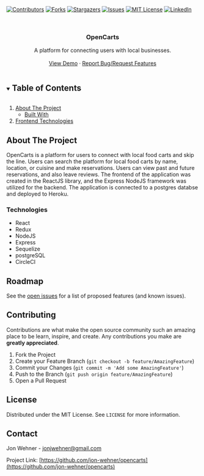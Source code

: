 <!--
*** Thanks for checking out the Best-README-Template. If you have a suggestion
*** that would make this better, please fork the repo and create a pull request
*** or simply open an issue with the tag "enhancement".
*** Thanks again! Now go create something AMAZING! :D
***
***
***
*** To avoid retyping too much info. Do a search and replace for the following:
*** jon-wehner, opencarts, twitter_handle, jonjwehner@gmail.com, OpenCarts, project_description
-->

<!-- PROJECT SHIELDS -->
<!--
*** I'm using markdown "reference style" links for readability.
*** Reference links are enclosed in brackets [ ] instead of parentheses ( ).
*** See the bottom of this document for the declaration of the reference variables
*** for contributors-url, forks-url, etc. This is an optional, concise syntax you may use.
*** https://www.markdownguide.org/basic-syntax/#reference-style-links
-->

[![Contributors][contributors-shield]][contributors-url]
[![Forks][forks-shield]][forks-url]
[![Stargazers][stars-shield]][stars-url]
[![Issues][issues-shield]][issues-url]
[![MIT License][license-shield]][license-url]
[![LinkedIn][linkedin-shield]][linkedin-url]

<!-- PROJECT LOGO -->
<br />
<p align="center">
  <!-- <a href="https://github.com/jon-wehner/opencarts">
    <img src="images/logo.png" alt="Logo" width="80" height="80">
  </a> -->

  <h3 align="center">OpenCarts</h3>

  <p align="center">
    A platform for connecting users with local businesses. 
    <br />    
    <br />
    <a href="https://opencarts.herokuapp.com/">View Demo</a>
    ·
    <a href="https://github.com/jon-wehner/opencarts/issues">Report Bug/Request Features</a>    
  </p>
</p>

<!-- TABLE OF CONTENTS -->
<details open="open">
  <summary><h2 style="display: inline-block">Table of Contents</h2></summary>
  <ol>
    <li>
      <a href="#about-the-project">About The Project</a>
      <ul>
        <li><a href="#technologies">Built With</a></li>
      </ul>
    </li>
    <li>
      <a href="#frontend-technologies">Frontend Technologies</a>    
    </li>
    <!-- <li><a href="#usage">Usage</a></li>
    <li><a href="#roadmap">Roadmap</a></li>
    <li><a href="#contributing">Contributing</a></li>
    <li><a href="#license">License</a></li>
    <li><a href="#contact">Contact</a></li>
    <li><a href="#acknowledgements">Acknowledgements</a></li> -->
  </ol>
</details>

<!-- ABOUT THE PROJECT -->

## About The Project
OpenCarts is a platform for users to connect with local food carts and skip the line. Users can search the platform for local food carts by name, location, or cuisine and make reservations. Users can view past and future reservations, and also leave reviews. The frontend of the application was created in the ReactJS library, and the Express NodeJS framework was utilized for the backend. The application is connected to a postgres databse and deployed to Heroku.

### Technologies
- React
- Redux
- NodeJS
- Express
- Sequelize
- postgreSQL
- CircleCI

<!-- GETTING STARTED -->

<!-- USAGE EXAMPLES -->

<!-- ## Usage

Use this space to show useful examples of how a project can be used. Additional screenshots, code examples and demos work well in this space. You may also link to more resources.

_For more examples, please refer to the [Wiki](https://github.com/jon-wehner/OpenCarts/wiki)_ -->

<!-- ROADMAP -->

## Roadmap

See the [open issues](https://github.com/jon-wehner/opencarts/issues) for a list of proposed features (and known issues).

<!-- CONTRIBUTING -->

## Contributing

Contributions are what make the open source community such an amazing place to be learn, inspire, and create. Any contributions you make are **greatly appreciated**.

1. Fork the Project
2. Create your Feature Branch (`git checkout -b feature/AmazingFeature`)
3. Commit your Changes (`git commit -m 'Add some AmazingFeature'`)
4. Push to the Branch (`git push origin feature/AmazingFeature`)
5. Open a Pull Request

<!-- LICENSE -->

## License

Distributed under the MIT License. See `LICENSE` for more information.

<!-- CONTACT -->

## Contact

Jon Wehner - jonjwehner@gmail.com

Project Link: [https://github.com/jon-wehner/opencarts](https://github.com/jon-wehner/opencarts)

<!-- ACKNOWLEDGEMENTS -->

<!-- MARKDOWN LINKS & IMAGES -->
<!-- https://www.markdownguide.org/basic-syntax/#reference-style-links -->

[contributors-shield]: https://img.shields.io/github/contributors/jon-wehner/opencarts.svg?style=for-the-badge
[contributors-url]: https://github.com/jon-wehner/opencarts/graphs/contributors
[forks-shield]: https://img.shields.io/github/forks/jon-wehner/opencarts.svg?style=for-the-badge
[forks-url]: https://github.com/jon-wehner/opencarts/network/members
[stars-shield]: https://img.shields.io/github/stars/jon-wehner/opencarts.svg?style=for-the-badge
[stars-url]: https://github.com/jon-wehner/opencarts/stargazers
[issues-shield]: https://img.shields.io/github/issues/jon-wehner/opencarts.svg?style=for-the-badge
[issues-url]: https://github.com/jon-wehner/opencarts/issues
[license-shield]: https://img.shields.io/github/license/jon-wehner/opencarts.svg?style=for-the-badge
[license-url]: https://github.com/jon-wehner/opencarts/blob/master/LICENSE.txt
[linkedin-shield]: https://img.shields.io/badge/-LinkedIn-black.svg?style=for-the-badge&logo=linkedin&colorB=555
[linkedin-url]: https://linkedin.com/in/jonathan-wehner
